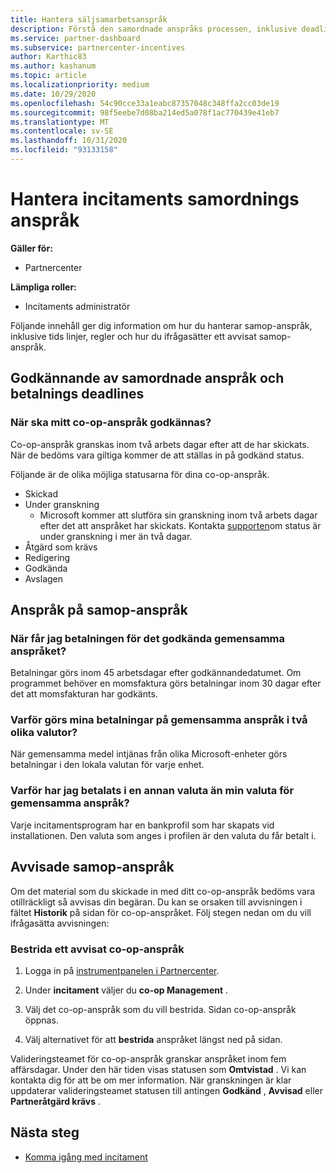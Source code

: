 ```yaml
---
title: Hantera säljsamarbetsanspråk
description: Förstå den samordnade anspråks processen, inklusive deadlines, valuta problem och hur man ifrågasätter ett avvisat samop-anspråk.
ms.service: partner-dashboard
ms.subservice: partnercenter-incentives
author: Karthic83
ms.author: kashanum
ms.topic: article
ms.localizationpriority: medium
ms.date: 10/29/2020
ms.openlocfilehash: 54c90cce33a1eabc87357048c348ffa2cc03de19
ms.sourcegitcommit: 98f5eebe7d08ba214ed5a078f1ac770439e41eb7
ms.translationtype: MT
ms.contentlocale: sv-SE
ms.lasthandoff: 10/31/2020
ms.locfileid: "93133158"
---
```

# <a name="manage-incentives-co-op-claims"></a>Hantera incitaments samordnings anspråk

**Gäller för:**

- Partnercenter

**Lämpliga roller:**

- Incitaments administratör

Följande innehåll ger dig information om hur du hanterar samop-anspråk, inklusive tids linjer, regler och hur du ifrågasätter ett avvisat samop-anspråk.

## <a name="co-op-claims-approval-and-payment-deadlines"></a>Godkännande av samordnade anspråk och betalnings deadlines

### <a name="when-will-my-co-op-claim-be-approved"></a>När ska mitt co-op-anspråk godkännas?

Co-op-anspråk granskas inom två arbets dagar efter att de har skickats. När de bedöms vara giltiga kommer de att ställas in på godkänd status.  

Följande är de olika möjliga statusarna för dina co-op-anspråk.

- Skickad
- Under granskning
  - Microsoft kommer att slutföra sin granskning inom två arbets dagar efter det att anspråket har skickats. Kontakta [supporten](https://partner.microsoft.com/dashboard/support/incentives/servicerequests?category=incentives)om status är under granskning i mer än två dagar.
- Åtgärd som krävs
- Redigering
- Godkända
- Avslagen

## <a name="co-op-claim-payments"></a>Anspråk på samop-anspråk

### <a name="when-will-i-get-the-payment-for-the-approved-co-op-claim"></a>När får jag betalningen för det godkända gemensamma anspråket?

Betalningar görs inom 45 arbetsdagar efter godkännandedatumet. Om programmet behöver en momsfaktura görs betalningar inom 30 dagar efter det att momsfakturan har godkänts.

### <a name="why-are-my-co-op-claim-payments-made-in-two-different-currencies"></a>Varför görs mina betalningar på gemensamma anspråk i två olika valutor?

När gemensamma medel intjänas från olika Microsoft-enheter görs betalningar i den lokala valutan för varje enhet.  

### <a name="why-was-i-paid-in-a-currency-other-than-my-co-op-claim-currency"></a>Varför har jag betalats i en annan valuta än min valuta för gemensamma anspråk?

Varje incitamentsprogram har en bankprofil som har skapats vid installationen. Den valuta som anges i profilen är den valuta du får betalt i.

## <a name="rejected-co-op-claims"></a>Avvisade samop-anspråk

Om det material som du skickade in med ditt co-op-anspråk bedöms vara otillräckligt så avvisas din begäran. Du kan se orsaken till avvisningen i fältet **Historik** på sidan för co-op-anspråket. Följ stegen nedan om du vill ifrågasätta avvisningen:

### <a name="dispute-a-rejected-co-op-claim"></a>Bestrida ett avvisat co-op-anspråk

1. Logga in på [instrumentpanelen i Partnercenter](https://partner.microsoft.com/dashboard/).

2. Under **incitament** väljer du **co-op Management** .

3. Välj det co-op-anspråk som du vill bestrida. Sidan co-op-anspråk öppnas.

4. Välj alternativet för att **bestrida** anspråket längst ned på sidan.

Valideringsteamet för co-op-anspråk granskar anspråket inom fem affärsdagar. Under den här tiden visas statusen som **Omtvistad** . Vi kan kontakta dig för att be om mer information. När granskningen är klar uppdaterar valideringsteamet statusen till antingen **Godkänd** , **Avvisad** eller **Partneråtgärd krävs** .

## <a name="next-steps"></a>Nästa steg

- [Komma igång med incitament](incentives-get-started-intro.md)
